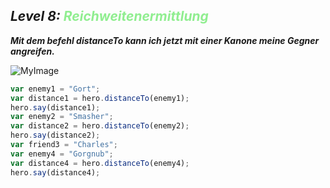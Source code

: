 ## ***Level 8:***  <span style="color: lightgreen">***Reichweitenermittlung***

***Mit dem befehl distanceTo kann ich jetzt mit einer Kanone meine Gegner angreifen.***

![MyImage](Welt-2-Level-8.png)


```Javascript
var enemy1 = "Gort";
var distance1 = hero.distanceTo(enemy1);
hero.say(distance1);
var enemy2 = "Smasher";
var distance2 = hero.distanceTo(enemy2);
hero.say(distance2);
var friend3 = "Charles";
var enemy4 = "Gorgnub";
var distance4 = hero.distanceTo(enemy4);
hero.say(distance4);
```